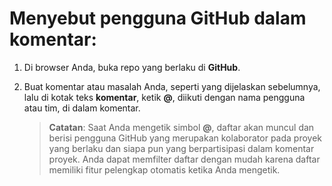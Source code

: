 # Menyebut pengguna GitHub dalam komentar:

1.  Di browser Anda, buka repo yang berlaku di **GitHub**.

2.  Buat komentar atau masalah Anda, seperti yang dijelaskan sebelumnya, lalu di kotak teks **komentar**, ketik **@**, diikuti dengan nama pengguna atau tim, di dalam komentar.

    > **Catatan**: Saat Anda mengetik simbol **@**, daftar akan muncul dan berisi pengguna GitHub yang merupakan kolaborator pada proyek yang berlaku dan siapa pun yang berpartisipasi dalam komentar proyek. Anda dapat memfilter daftar dengan mudah karena daftar memiliki fitur pelengkap otomatis ketika Anda mengetik.
